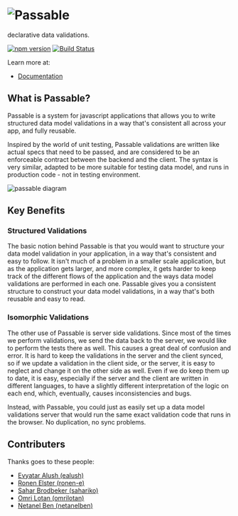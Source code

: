# ![Passable](https://cdn.rawgit.com/fiverr/passable/master/documentation/assets/img/logo.png?raw=true "Passable")

declarative data validations.

[![npm version](https://badge.fury.io/js/passable.svg)](https://badge.fury.io/js/passable) [![Build Status](https://travis-ci.org/fiverr/passable.svg?branch=master)](https://travis-ci.org/fiverr/passable)


Learn more at:
* [Documentation](https://fiverr.github.io/passable/)

## What is Passable?
Passable is a system for javascript applications that allows you to write structured data model validations in a way that's consistent all across your app, and fully reusable.

Inspired by the world of unit testing, Passable validations are written like actual specs that need to be passed, and are considered to be an enforceable contract between the backend and the client. The syntax is very similar, adapted to be more suitable for testing data model, and runs in production code - not in testing environment.

![passable diagram](https://cdn.rawgit.com/fiverr/passable/master/documentation/assets/img/passable_diagram.png?raw=true)

## Key Benefits
### Structured Validations

The basic notion behind Passable is that you would want to structure your data model validation in your application, in a way that's consistent and easy to follow. It isn't much of a problem in a smaller scale application, but as the application gets larger, and more complex, it gets harder to keep track of the different flows of the application and the ways data model validations are performed in each one. Passable gives you a consistent structure to construct your data model validations, in a way that's both reusable and easy to read.

### Isomorphic Validations

The other use of Passable is server side validations. Since most of the times we perform validations, we send the data back to the server, we would like to perform the tests there as well. This causes a great deal of confusion and error. It is hard to keep the validations in the server and the client synced, so if we update a validation in the client side, or the server, it is easy to neglect and change it on the other side as well. Even if we do keep them up to date, it is easy, especially if the server and the client are written in different languages, to have a slightly different interpretation of the logic on each end, which, eventually, causes inconsistencies and bugs.

Instead, with Passable, you could just as easily set up a data model validations server that would run the same exact validation code that runs in the browser. No duplication, no sync problems.

## Contributers
Thanks goes to these people:
* [Evyatar Alush (ealush)](https://github.com/ealush)
* [Ronen Elster (ronen-e)](https://github.com/ronen-e)
* [Sahar Brodbeker (sahariko)](https://github.com/sahariko)
* [Omri Lotan (omrilotan)](https://github.com/omrilotan)
* [Netanel Ben (netanelben)](https://github.com/netanelben)
